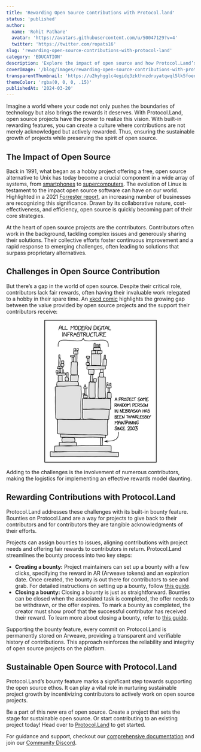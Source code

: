 ```yaml
---
title: 'Rewarding Open Source Contributions with Protocol.land'
status: 'published'
author:
  name: 'Rohit Pathare'
  avatar: 'https://avatars.githubusercontent.com/u/50047129?v=4'
  twitter: 'https://twitter.com/ropats16'
slug: 'rewarding-open-source-contributions-with-protocol-land'
category: 'EDUCATION'
description: 'Explore the impact of open source and how Protocol.Land’s built-in bounty feature addresses the challenges of rewarding contributors and project sustainability.'
coverImage: '/blog/images/rewarding-open-source-contributions-with-protocol-land.png'
transparentThumbnail: 'https://u2hyhgglc4egidq3zkthnzdruyatqwql5lk5foen3zv5zf5fo2wa.arweave.net/po-DmMsXCGQOG8qmduRxpgE4Wgvq1dK4jd5r3Jeldqw'
themeColor: 'rgba(0, 0, 0, .15)'
publishedAt: '2024-03-20'
---
```


Imagine a world where your code not only pushes the boundaries of technology but also brings the rewards it deserves. With Protocol.Land, open source projects have the power to realize this vision. With built-in rewarding features, you can create a culture where contributions are not merely acknowledged but actively rewarded. Thus, ensuring the sustainable growth of projects while preserving the spirit of open source.

## **The Impact of Open Source**

Back in 1991, what began as a hobby project offering a free, open source alternative to Unix has today become a crucial component in a wide array of systems, from [smartphones](<https://en.wikipedia.org/wiki/Android_(operating_system)>) to [supercomputers](http://www.zdnet.com/article/linux-totally-dominates-supercomputers/). The evolution of Linux is testament to the impact open source software can have on our world. Highlighted in a 2021 [Forrester report](https://www.openlogic.com/sites/openlogic/files/pdfs/perforce-forrester-report.pdf), an increasing number of businesses are recognizing this significance. Drawn by its collaborative nature, cost-effectiveness, and efficiency, open source is quickly becoming part of their core strategies.

At the heart of open source projects are the contributors. Contributors often work in the background, tackling complex issues and generously sharing their solutions. Their collective efforts foster continuous improvement and a rapid response to emerging challenges, often leading to solutions that surpass proprietary alternatives.

## **Challenges in Open Source Contribution**

But there’s a gap in the world of open source. Despite their critical role, contributors lack fair rewards, often having their invaluable work relegated to a hobby in their spare time. An [xkcd comic](https://xkcd.com/2347/) highlights the growing gap between the value provided by open source projects and the support their contributors receive:

<div style="text-align: center;">
  <img src="./images/rewarding-open-source-contributions-with-protocol-land-xkcd-comic.png" width="300" alt="xkcd comic highlighting the growing gap between the value provided by open source projects and the support their contributors receive"/>
</div>

Adding to the challenges is the involvement of numerous contributors, making the logistics for implementing an effective rewards model daunting.

## **Rewarding Contributions with Protocol.Land**

Protocol.Land addresses these challenges with its built-in bounty feature. Bounties on Protocol.Land are a way for projects to give back to their contributors and for contributors they are tangible acknowledgments of their efforts.

Projects can assign bounties to issues, aligning contributions with project needs and offering fair rewards to contributors in return. Protocol.Land streamlines the bounty process into two key steps:

- **Creating a bounty:** Project maintainers can set up a bounty with a few clicks, specifying the reward in AR (Arweave tokens) and an expiration date. Once created, the bounty is out there for contributors to see and grab. For detailed instructions on setting up a bounty, follow [this guide](https://docs.protocol.land/working-with-issues/create-a-new-bounty?utm_source=Protocol.Land+Blog&utm_medium=Post&utm_campaign=Rewarding+Open+Source+Contributions+with+Protocol.land&utm_id=Rewarding+Open+Source+Contributions+with+Protocol.land).
- **Closing a bounty:** Closing a bounty is just as straightforward. Bounties can be closed when the associated task is completed, the offer needs to be withdrawn, or the offer expires. To mark a bounty as completed, the creator must show proof that the successful contributor has received their reward. To learn more about closing a bounty, refer to [this guide](https://docs.protocol.land/working-with-issues/close-a-bounty?utm_source=Protocol.Land+Blog&utm_medium=Post&utm_campaign=Rewarding+Open+Source+Contributions+with+Protocol.land&utm_id=Rewarding+Open+Source+Contributions+with+Protocol.land).

Supporting the bounty feature, every commit on Protocol.Land is permanently stored on Arweave, providing a transparent and verifiable history of contributions. This approach reinforces the reliability and integrity of open source projects on the platform.

## **Sustainable Open Source with Protocol.Land**

Protocol.Land’s bounty feature marks a significant step towards supporting the open source ethos. It can play a vital role in nurturing sustainable project growth by incentivizing contributors to actively work on open source projects.

Be a part of this new era of open source. Create a project that sets the stage for sustainable open source. Or start contributing to an existing project today! Head over to [Protocol.Land](https://protocol.land/?utm_source=Protocol.Land+Blog&utm_medium=Post&utm_campaign=Rewarding+Open+Source+Contributions+with+Protocol.land&utm_id=Rewarding+Open+Source+Contributions+with+Protocol.land) to get started.

For guidance and support, checkout our [comprehensive documentation](https://docs.protocol.land/?utm_source=Protocol.Land+Blog&utm_medium=Post&utm_campaign=Rewarding+Open+Source+Contributions+with+Protocol.land&utm_id=Rewarding+Open+Source+Contributions+with+Protocol.land) and join our [Community Discord](https://discord.gg/8zabdz59).
